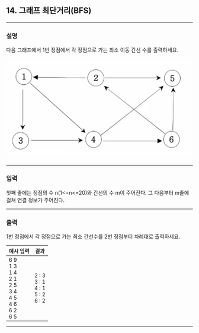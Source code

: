 ## 14. 그래프 최단거리(BFS)
*************************************************************************
### 설명

다음 그래프에서 1번 정점에서 각 정점으로 가는 최소 이동 간선 수를 출력하세요.

![img.png](img.png)

-------------------------------------------------------------------------
### 입력
첫째 줄에는 정점의 수 n(1<=n<=20)와 간선의 수 m이 주어진다. 그 다음부터 m줄에 걸쳐 연결 정보가 주어진다.

-------------------------------------------------------------------------
### 출력
1번 정점에서 각 정점으로 가는 최소 간선수를 2번 정점부터 차례대로 출력하세요.

| 예시 입력                                                                  | 결과  |
|------------------------------------------------------------------------|-----|
| 6 9<br>1 3<br>1 4<br>2 1<br>2 5<br>3 4<br>4 5<br>4 6<br>6 2<br>6 5<br> |2 : 3<br>3 : 1<br>4 : 1<br>5 : 2<br>6 : 2<br>  |


-------------------------------------------------------------------------